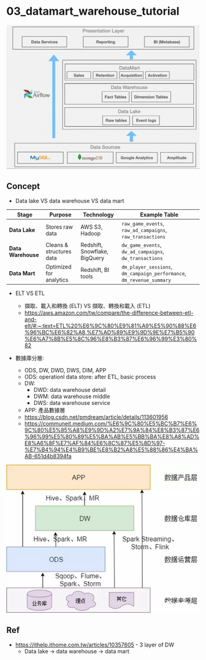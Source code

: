 # 03_datamart_warehouse_tutorial

<p align="center"><img src ="../pic/dw_layers.png" ></p>


## Concept

- Data lake VS data warehouse VS data mart

| Stage          | Purpose                   | Technology                  | Example Table                                       |
|---------------|---------------------------|-----------------------------|-----------------------------------------------------|
| **Data Lake**  | Stores raw data           | AWS S3, Hadoop              | `raw_game_events`, `raw_ad_campaigns`, `raw_transactions` |
| **Data Warehouse** | Cleans & structures data | Redshift, Snowflake, BigQuery | `dw_game_events`, `dw_ad_campaigns`, `dw_transactions` |
| **Data Mart**  | Optimized for analytics   | Redshift, BI tools          | `dm_player_sessions`, `dm_campaign_performance`, `dm_revenue_summary` |


- ELT VS ETL
	- 擷取、載入和轉換 (ELT) VS 擷取、轉換和載入 (ETL)
	- https://aws.amazon.com/tw/compare/the-difference-between-etl-and-elt/#:~:text=ETL%20%E6%9C%80%E9%81%A9%E5%90%88%E6%96%BC%E6%82%A8,%E7%AD%89%E9%9D%9E%E7%B5%90%E6%A7%8B%E5%8C%96%E8%B3%87%E6%96%99%E3%80%82


- 數據庫分層:

	- ODS, DW, DWD, DWS, DIM, APP
	- ODS: operationl data store: after ETL, basic process
	- DW:
		- DWD: data warehouse detail
		- DWM: data warehouse middle
		- DWS: data warehouse service
	- APP: 產品數據層
	- https://blog.csdn.net/pmdream/article/details/113601956
	- https://communeit.medium.com/%E6%9C%80%E5%BC%B7%E6%9C%80%E5%85%A8%E9%9D%A2%E7%9A%84%E8%B3%87%E6%96%99%E5%80%89%E5%BA%AB%E5%BB%BA%E8%A8%AD%E8%A6%8F%E7%AF%84%E6%8C%87%E5%8D%97-%E7%B4%94%E4%B9%BE%E8%B2%A8%E5%88%86%E4%BA%AB-651d4b8394fa

<p align="center"><img src ="../pic/dw_detail_layer.png" ></p>


## Ref
- https://ithelp.ithome.com.tw/articles/10357605 - 3 layer of DW
	- Data lake -> data warehouse -> data mart